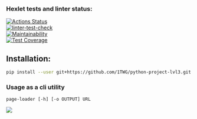 ### Hexlet tests and linter status:
[![Actions Status](https://github.com/1TWG/python-project-lvl3/workflows/hexlet-check/badge.svg)](https://github.com/1TWG/python-project-lvl3/actions)
<br>
[![linter-test-check](https://github.com/1TWG/python-project-lvl3/actions/workflows/linter-test-check.yml/badge.svg)](https://github.com/1TWG/python-project-lvl3/actions/workflows/linter-test-check.yml)
<br>
[![Maintainability](https://api.codeclimate.com/v1/badges/e8900d8fc3030d002dca/maintainability)](https://codeclimate.com/github/1TWG/python-project-lvl3/maintainability)
<br>
[![Test Coverage](https://api.codeclimate.com/v1/badges/e8900d8fc3030d002dca/test_coverage)](https://codeclimate.com/github/1TWG/python-project-lvl3/test_coverage)

## Installation:
```sh
pip install --user git+https://github.com/1TWG/python-project-lvl3.git
```

### Usage as a cli utility
```
page-loader [-h] [-o OUTPUT] URL
```
<a href="https://asciinema.org/a/lfvMKuMIE9fYdernNvCijJLyz" target="_blank"><img src="https://asciinema.org/a/lfvMKuMIE9fYdernNvCijJLyz.svg" /></a>
